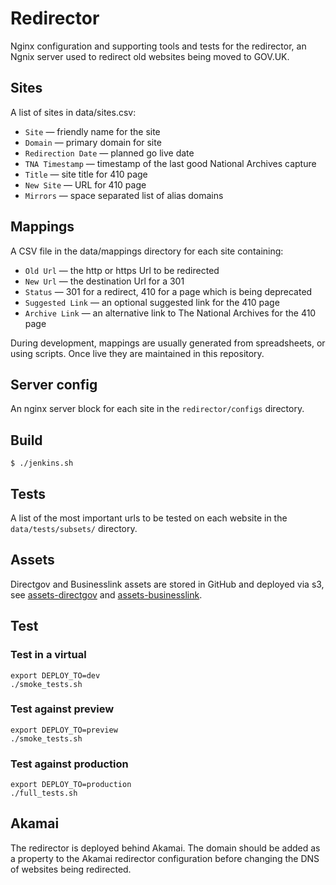 Redirector
==========

Nginx configuration and supporting tools and tests for the redirector, an Ngnix server used to redirect old websites being moved to GOV.UK.

## Sites

A list of sites in data/sites.csv:

* `Site` — friendly name for the site
* `Domain` — primary domain for site
* `Redirection Date` — planned go live date
* `TNA Timestamp` — timestamp of the last good National Archives capture
* `Title` — site title for 410 page
* `New Site` — URL for 410 page
* `Mirrors` — space separated list of alias domains

## Mappings

A CSV file in the data/mappings directory for each site containing:

* `Old Url` — the http or https Url to be redirected
* `New Url` — the destination Url for a 301
* `Status` — 301 for a redirect, 410 for a page which is being deprecated
* `Suggested Link` — an optional suggested link for the 410 page
* `Archive Link` — an alternative link to The National Archives for the 410 page

During development, mappings are usually generated from spreadsheets, or using scripts.
Once live they are maintained in this repository.

## Server config

An nginx server block for each site in the `redirector/configs` directory.

## Build

    $ ./jenkins.sh

## Tests

A list of the most important urls to be tested on each website in the `data/tests/subsets/` directory.

## Assets

Directgov and Businesslink assets are stored in GitHub and deployed via s3,  see [assets-directgov](https://github.com/alphagov/assets-directgov) and [assets-businesslink](https://github.com/alphagov/assets-businesslink).

## Test

### Test in a virtual

    export DEPLOY_TO=dev
    ./smoke_tests.sh

### Test against preview

    export DEPLOY_TO=preview
    ./smoke_tests.sh

### Test against production

    export DEPLOY_TO=production
    ./full_tests.sh

## Akamai

The redirector is deployed behind Akamai. The domain should be added as a property to the Akamai redirector configuration before changing the DNS of websites being redirected.
